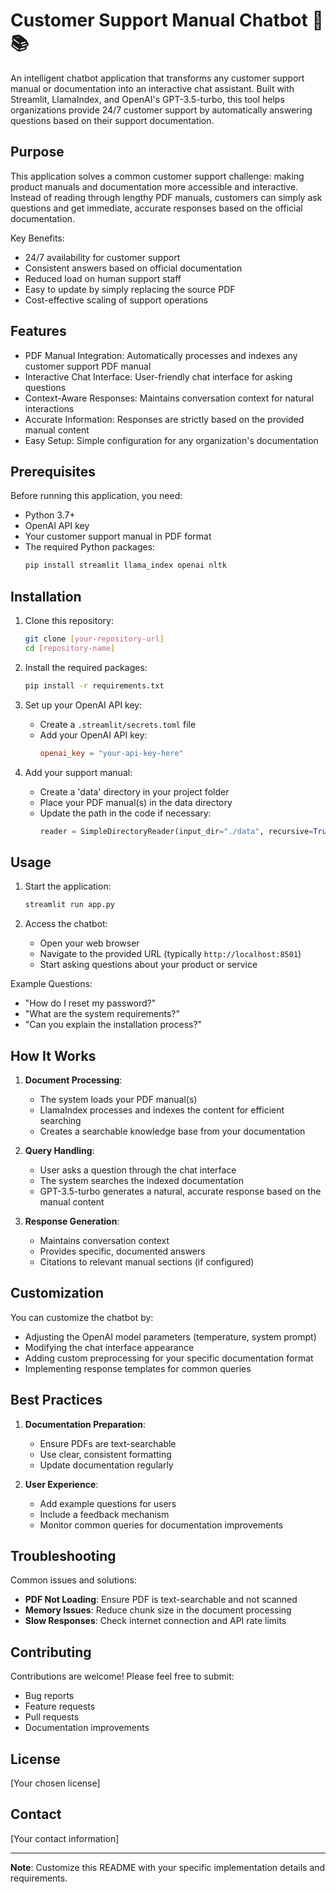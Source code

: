 # Customer Support Manual Chatbot 🤖📚

An intelligent chatbot application that transforms any customer support manual or documentation into an interactive chat assistant. Built with Streamlit, LlamaIndex, and OpenAI's GPT-3.5-turbo, this tool helps organizations provide 24/7 customer support by automatically answering questions based on their support documentation.

## Purpose

This application solves a common customer support challenge: making product manuals and documentation more accessible and interactive. Instead of reading through lengthy PDF manuals, customers can simply ask questions and get immediate, accurate responses based on the official documentation.

Key Benefits:
- 24/7 availability for customer support
- Consistent answers based on official documentation
- Reduced load on human support staff
- Easy to update by simply replacing the source PDF
- Cost-effective scaling of support operations

## Features

- PDF Manual Integration: Automatically processes and indexes any customer support PDF manual
- Interactive Chat Interface: User-friendly chat interface for asking questions
- Context-Aware Responses: Maintains conversation context for natural interactions
- Accurate Information: Responses are strictly based on the provided manual content
- Easy Setup: Simple configuration for any organization's documentation

## Prerequisites

Before running this application, you need:

- Python 3.7+
- OpenAI API key
- Your customer support manual in PDF format
- The required Python packages:
  ```bash
  pip install streamlit llama_index openai nltk
  ```

## Installation

1. Clone this repository:
   ```bash
   git clone [your-repository-url]
   cd [repository-name]
   ```

2. Install the required packages:
   ```bash
   pip install -r requirements.txt
   ```

3. Set up your OpenAI API key:
   - Create a `.streamlit/secrets.toml` file
   - Add your OpenAI API key:
     ```toml
     openai_key = "your-api-key-here"
     ```

4. Add your support manual:
   - Create a 'data' directory in your project folder
   - Place your PDF manual(s) in the data directory
   - Update the path in the code if necessary:
     ```python
     reader = SimpleDirectoryReader(input_dir="./data", recursive=True)
     ```

## Usage

1. Start the application:
   ```bash
   streamlit run app.py
   ```

2. Access the chatbot:
   - Open your web browser
   - Navigate to the provided URL (typically `http://localhost:8501`)
   - Start asking questions about your product or service

Example Questions:
- "How do I reset my password?"
- "What are the system requirements?"
- "Can you explain the installation process?"

## How It Works

1. **Document Processing**:
   - The system loads your PDF manual(s)
   - LlamaIndex processes and indexes the content for efficient searching
   - Creates a searchable knowledge base from your documentation

2. **Query Handling**:
   - User asks a question through the chat interface
   - The system searches the indexed documentation
   - GPT-3.5-turbo generates a natural, accurate response based on the manual content

3. **Response Generation**:
   - Maintains conversation context
   - Provides specific, documented answers
   - Citations to relevant manual sections (if configured)

## Customization

You can customize the chatbot by:
- Adjusting the OpenAI model parameters (temperature, system prompt)
- Modifying the chat interface appearance
- Adding custom preprocessing for your specific documentation format
- Implementing response templates for common queries

## Best Practices

1. **Documentation Preparation**:
   - Ensure PDFs are text-searchable
   - Use clear, consistent formatting
   - Update documentation regularly

2. **User Experience**:
   - Add example questions for users
   - Include a feedback mechanism
   - Monitor common queries for documentation improvements

## Troubleshooting

Common issues and solutions:
- **PDF Not Loading**: Ensure PDF is text-searchable and not scanned
- **Memory Issues**: Reduce chunk size in the document processing
- **Slow Responses**: Check internet connection and API rate limits

## Contributing

Contributions are welcome! Please feel free to submit:
- Bug reports
- Feature requests
- Pull requests
- Documentation improvements

## License

[Your chosen license]

## Contact

[Your contact information]

---
**Note**: Customize this README with your specific implementation details and requirements.
